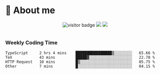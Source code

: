 <!-- ![](https://youpai.roccoshi.top/img/20200804214216.png) -->

# 🧐 About me
 
<p align="center">
<img src="https://visitor-badge.laobi.icu/badge?page_id=Lincest.Lincest&title=hits" alt="visitor badge"/>
<a href="mailto:imroccoshi@gmail.com"><img src="https://img.shields.io/badge/gmail-imroccoshi%40gmail.com-red"></a>
<a href="https://blog.roccoshi.top"><img src="https://img.shields.io/badge/blog-roccoshi-green"></a>
</p>

<div align="center">
  <img src="https://github-readme-stats.vercel.app/api?username=Lincest&show_icons=true&count_private=true&show_owner=true" alt="">
   <!-- <img src="https://github-readme-stats.vercel.app/api/wakatime?username=Moreality&v=2" alt=""/> -->
</div>

### Weekly Coding Time

<!--START_SECTION:waka-->

```text
TypeScript     2 hrs 4 mins    ████████████████▒░░░░░░░░   65.66 %
TeX            43 mins         █████▓░░░░░░░░░░░░░░░░░░░   22.78 %
HTTP Request   10 mins         █▒░░░░░░░░░░░░░░░░░░░░░░░   05.75 %
Other          7 mins          █░░░░░░░░░░░░░░░░░░░░░░░░   04.15 %
```

<!--END_SECTION:waka-->


